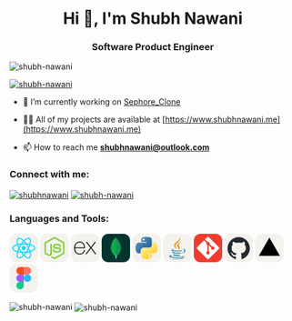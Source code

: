 <h1 align="center">Hi 👋, I'm Shubh Nawani</h1>
<h3 align="center">Software Product Engineer</h3>

<p align="left"> <img src="https://komarev.com/ghpvc/?username=shubh-nawani&label=Profile%20views&color=0e75b6&style=flat" alt="shubh-nawani" /> </p>

<p align="left"> <a href="https://github.com/ryo-ma/github-profile-trophy"><img src="https://github-profile-trophy.vercel.app/?username=shubh-nawani" alt="shubh-nawani" /></a> </p>

- 🔭 I’m currently working on [Sephore_Clone](https://github.com/Shubh-Nawani/Sephora_Clone)

- 👨‍💻 All of my projects are available at [https://www.shubhnawani.me](https://www.shubhnawani.me)

- 📫 How to reach me **shubhnawani@outlook.com**

<h3 align="left">Connect with me:</h3>
<p align="left">
<a href="https://linkedin.com/in/shubhnawani" target="blank"><img align="center" src="https://raw.githubusercontent.com/rahuldkjain/github-profile-readme-generator/master/src/images/icons/Social/linked-in-alt.svg" alt="shubhnawani" height="30" width="40" /></a>
<a href="https://www.leetcode.com/shubh-nawani" target="blank"><img align="center" src="https://raw.githubusercontent.com/rahuldkjain/github-profile-readme-generator/master/src/images/icons/Social/leet-code.svg" alt="shubh-nawani" height="30" width="40" /></a>
</p>

<h3 align="left">Languages and Tools:</h3>
<p align="left">
  <img src="https://github.com/tandpfun/skill-icons/blob/main/icons/React-Light.svg" alt="React" width="50" height="50"/>
  <img src="https://github.com/tandpfun/skill-icons/blob/main/icons/NodeJS-Light.svg" alt="Node.js" width="50" height="50"/>
  <img src="https://github.com/tandpfun/skill-icons/blob/main/icons/ExpressJS-Light.svg" alt="Express" width="50" height="50"/>
  <img src="https://github.com/tandpfun/skill-icons/blob/main/icons/MongoDB.svg" alt="MongoDB" width="50" height="50"/>
  <img src="https://github.com/tandpfun/skill-icons/blob/main/icons/Python-Light.svg" alt="Python" width="50" height="50"/>
  <img src="https://github.com/tandpfun/skill-icons/blob/main/icons/Java-Light.svg" alt="Java" width="50" height="50"/>
  <img src="https://github.com/tandpfun/skill-icons/blob/main/icons/Git.svg" alt="Git" width="50" height="50"/>
  <img src="https://github.com/tandpfun/skill-icons/blob/main/icons/Github-Light.svg" alt="GitHub" width="50" height="50"/>
  <img src="https://github.com/tandpfun/skill-icons/blob/main/icons/Vercel-Light.svg" alt="Vercel" width="50" height="50"/>
  <img src="https://github.com/tandpfun/skill-icons/blob/main/icons/Figma-Light.svg" alt="Figma" width="50" height="50"/>
</p>

<p><img align="left" src="https://github-readme-stats.vercel.app/api/top-langs?username=shubh-nawani&show_icons=true&locale=en&layout=compact" alt="shubh-nawani" /></p>

<p>&nbsp;<img align="center" src="https://github-readme-stats.vercel.app/api?username=shubh-nawani&show_icons=true&locale=en" alt="shubh-nawani" /></p>

